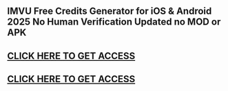 ## IMVU Free Credits Generator for iOS & Android 2025 No Human Verification Updated no MOD or APK

## [CLICK HERE TO GET ACCESS](https://agri-servicesagency.com/getmedia/0dd092cc-b493-4812-8212-fe82567997eb/imvu2k25.html)

## [CLICK HERE TO GET ACCESS](https://agri-servicesagency.com/getmedia/0dd092cc-b493-4812-8212-fe82567997eb/imvu2k25.html)

